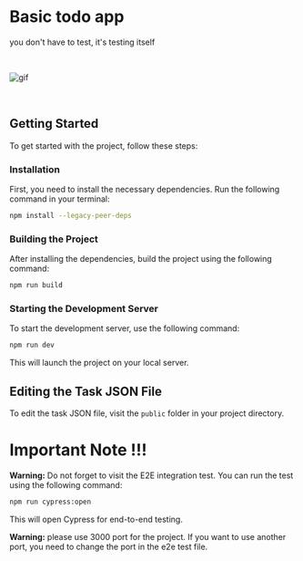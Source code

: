 # Basic todo app


you don't have to test, it's testing itself

<br />

![gif](https://github.com/onur-yuksekkaya/basictodo/assets/51006791/5de0105f-bbe6-45c5-9843-42556b411f2b)

<br />

## Getting Started

To get started with the project, follow these steps:

### Installation

First, you need to install the necessary dependencies. Run the following command in your terminal:

```bash
npm install --legacy-peer-deps
```

### Building the Project

After installing the dependencies, build the project using the following command:

```bash
npm run build
```

### Starting the Development Server

To start the development server, use the following command:

```bash
npm run dev
```

This will launch the project on your local server.

## Editing the Task JSON File

To edit the task JSON file, visit the `public` folder in your project directory.

# Important Note !!!

**Warning:** Do not forget to visit the E2E integration test. You can run the test using the following command:

```bash
npm run cypress:open
```

This will open Cypress for end-to-end testing.

**Warning:** please use 3000 port for the project. If you want to use another port, you need to change the port in the e2e test file.
